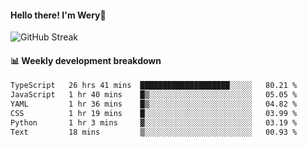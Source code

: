 #### Hello there! I'm Wery👋


![GitHub Streak](https://github-readme-streak-stats.herokuapp.com/?user=weryzebra-yue&theme=swift&hide_border=false&include_all_commits=true)



#### 📊 Weekly development breakdown
<!--START_SECTION:waka-->

```txt
TypeScript   26 hrs 41 mins  ████████████████████░░░░░   80.21 %
JavaScript   1 hr 40 mins    █▒░░░░░░░░░░░░░░░░░░░░░░░   05.05 %
YAML         1 hr 36 mins    █▒░░░░░░░░░░░░░░░░░░░░░░░   04.82 %
CSS          1 hr 19 mins    █░░░░░░░░░░░░░░░░░░░░░░░░   03.99 %
Python       1 hr 3 mins     ▓░░░░░░░░░░░░░░░░░░░░░░░░   03.19 %
Text         18 mins         ▒░░░░░░░░░░░░░░░░░░░░░░░░   00.93 %
```

<!--END_SECTION:waka-->

